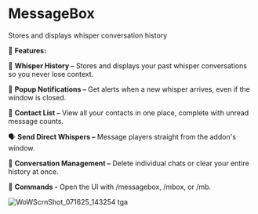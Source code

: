 # MessageBox
Stores and displays whisper conversation history

🌟 **Features:**

📜 **Whisper History –** Stores and displays your past whisper conversations so you never lose context.

🔔 **Popup Notifications –** Get alerts when a new whisper arrives, even if the window is closed.

👥 **Contact List –** View all your contacts in one place, complete with unread message counts.

🗣️ **Send Direct Whispers –** Message players straight from the addon's window.

🧹 **Conversation Management –** Delete individual chats or clear your entire history at once.

💬 **Commands -** Open the UI with /messagebox, /mbox, or /mb.




![WoWScrnShot_071625_143254 tga](https://github.com/user-attachments/assets/fbda07c4-af24-42c1-8fa7-b785175e5a21)

